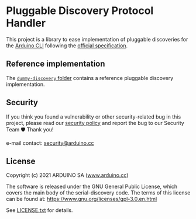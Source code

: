 # Pluggable Discovery Protocol Handler

This project is a library to ease implementation of pluggable discoveries for the [Arduino CLI](https://github.com/arduino/arduino-cli)
following the [official specification](https://arduino.github.io/arduino-cli/latest/platform-specification/#pluggable-discovery).

## Reference implementation

The [`dummy-discovery` folder](dummy-discovery) contains a reference pluggable discovery implementation.

## Security

If you think you found a vulnerability or other security-related bug in this project, please read our
[security policy](https://github.com/arduino/pluggable-discovery-protocol-handler/security/policy) and report the bug to our Security Team 🛡️
Thank you!

e-mail contact: security@arduino.cc

## License

Copyright (c) 2021 ARDUINO SA (www.arduino.cc)

The software is released under the GNU General Public License, which covers the main body
of the serial-discovery code. The terms of this license can be found at:
https://www.gnu.org/licenses/gpl-3.0.en.html

See [LICENSE.txt](https://github.com/arduino/pluggable-discovery-protocol-handler/blob/master/LICENSE.txt) for details.
